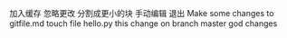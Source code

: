加入缓存
忽略更改
分割成更小的块
手动编辑
退出
Make some changes to gitfile.md
touch file hello.py
this change on branch master
god changes
